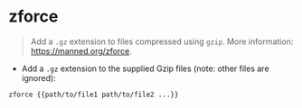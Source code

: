 # zforce

> Add a `.gz` extension to files compressed using `gzip`.
> More information: <https://manned.org/zforce>.

- Add a `.gz` extension to the supplied Gzip files (note: other files are ignored):

`zforce {{path/to/file1 path/to/file2 ...}}`
